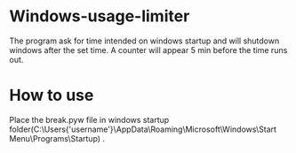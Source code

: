 # Windows-usage-limiter
The program ask for time intended on windows startup and will shutdown windows after the set time.
A counter will appear 5 min before the time runs out.

# How to use
Place the break.pyw file in windows startup folder(C:\Users\{'username'}\AppData\Roaming\Microsoft\Windows\Start Menu\Programs\Startup) .




